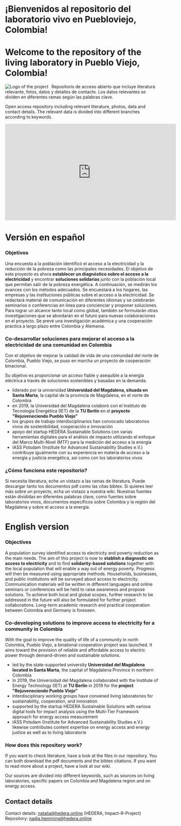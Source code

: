 # ¡Bienvenidos al repositorio del laboratorio vivo en Puebloviejo, Colombia!

# Welcome to the repository of the living laboratory in Pueblo Viejo, Colombia!

<img src="LOGO.png" alt="Logo of the project" style="float: left; margin-right: 10px;" />


Repositorio de acceso abierto que incluye literatura relevante, fotos, datos y detalles de contacto.
Los datos relevantes se dividen en diferentes ramas según las palabras clave.


Open access repository including relevant literature, photos, data and contact details.
The relevant data is divided into different branches according to keywords.


<iframe width="560" height="315" src="https://www.youtube.com/embed/gZjg6wSJtIw" title="YouTube video player" frameborder="0" allow="accelerometer; autoplay; clipboard-write; encrypted-media; gyroscope; picture-in-picture" allowfullscreen></iframe>



# Versión en español

### Objetivos

Una encuesta a la población identificó el acceso a la electricidad y la reducción de la pobreza como las principales necesidades. 
El objetivo de este proyecto es ahora **establecer un diagnóstico sobre el acceso a la electricidad** y encontrar **soluciones solidarias** junto con la población local que permitan salir de la pobreza energética.
A continuación, se medirán los avances con los métodos adecuados. Se encuestará a los hogares, las empresas y las instituciones públicas sobre el acceso a la electricidad. Se redactará material de comunicación en diferentes idiomas y se celebrarán seminarios o conferencias en línea para concienciar y proponer soluciones. Para lograr un alcance tanto local como global, también se formularán otras investigaciones que se abordarán en el futuro para nuevas colaboraciones en el proyecto. Se prevé una investigación académica y una cooperación práctica a largo plazo entre Colombia y Alemania.


### Co-desarrollar soluciones para mejorar el acceso a la electricidad de una comunidad en Colombia

Con el objetivo de mejorar la calidad de vida de una comunidad del norte de Colombia, Pueblo Viejo, se puso en marcha un proyecto de cooperación binacional. 

Su objetivo es proporcionar un acceso fiable y asequible a la energía eléctrica a través de soluciones sostenibles y basadas en la demanda. 
* liderado por la universidad **Universidad del Magdalena, situada en Santa Marta**, la capital de la provincia de Magdalena, en el norte de Colombia
* en 2019, la Universidad del Magdalena colaboró con el Instituto de Tecnología Energética (IET) de la **TU Berlín** en el **proyecto "Rejuveneciendo Pueblo Viejo"**
* los grupos de trabajo interdisciplinarios han convocado laboratorios vivos de sostenibilidad, cooperación e innovación
* apoyo del startup HEDERA Sustainable Solutions con varias herramientas digitales para el análisis de impacto utilizando el enfoque del Marco Multi-Nivel (MTF) para la medición del acceso a la energía
* IASS Potsdam (Institute for Advanced Sustainability Studies e.V.) contribuye igualmente con su experiencia en materia de acceso a la energía y justicia energética, así como con los laboratorios vivos


### ¿Cómo funciona este repositorio?

Si necesita literatura, eche un vistazo a las ramas de literatura. Puede descargar tanto los documentos pdf como las citas bibtex. Si quieres leer más sobre un proyecto, echa un vistazo a nuestra wiki. 
Nuestras fuentes están divididas en diferentes palabras clave, como fuentes sobre laboratorios vivos, documentos específicos sobre Colombia y la región del Magdalena y sobre el acceso a la energía. 




# English version

### Objectives

A population survey identified access to electricity and poverty reduction as the main needs. 
The aim of this project is now to **stablish a diagnostic on access to electricity** and to find **solidarity-based solutions** together with the local population that will enable a way out of energy poverty.
Progress will then be measured using appropriate methods. Households, businesses, and public institutions will be surveyed about access to electricity. Communication materials will be written in different languages and online seminars or conferences will be held to raise awareness and propose solutions. To achieve both local and global scopes, further research to be addressed in the future will also be formulated for further project collaborations. Long-term academic research and practical cooperation between Colombia and Germany is foreseen.

### Co-developing solutions to improve access to electricity for a community in Colombia

With the goal to improve the quality of life of a community in north Colombia, Pueblo Viejo, a binational cooperation project was launched. 
It aims toward the provision of reliable and affordable access to electric power through demand-driven and sustainable solutions.  


* led by the state-supported university **Universidad del Magdalena located in Santa Marta**, the capital of Magdalena Province in northern Colombia
* In 2019, the Universidad del Magdalena collaborated with the Institute of Energy Technology (IET) at **TU Berlin** in 2019 for the **project "Rejuveneciendo Pueblo Viejo"**
* Interdisciplinary working groups have convened living laboratories for sustainability, cooperation, and innovation
* supported by the startup HEDERA Sustainable Solutions with various digital tools for impact analysis using the Multi-Tier Framework approach for energy access measurement
* IASS Potsdam (Institute for Advanced Sustainability Studies e.V.) likewise contributes content expertise on energy access and energy justice as well as to living laboratorie

### How does this repository work?

If you want to check literature, have a look at the files in our repository.  You can both download the pdf documents and the bibtex citations. 
If you want to read more about a project, have a look at our wiki.

Our sources are divided into different keywords, such as sources on living laboratories, specific papers on Colombia and Magdalena region and on energy access. 



## Contact details

Contact details: natalia@hedera.online (HEDERA, Impact-R-Project)
Repository: nadja.hemming@hedera.online

